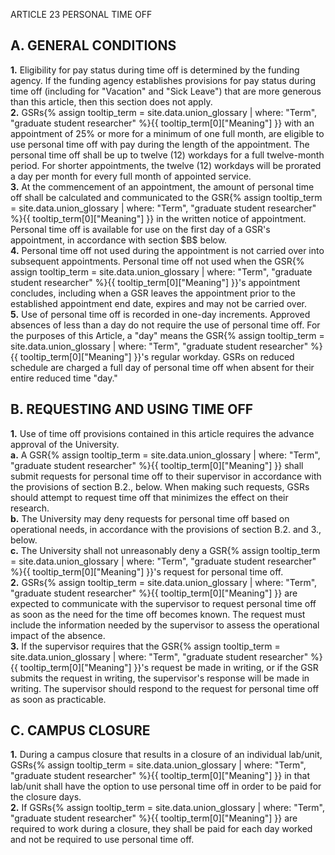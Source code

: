 ARTICLE 23
PERSONAL TIME OFF

## A. GENERAL CONDITIONS 

<div class="lvl2"><b>1.</b> Eligibility for pay status during time off is determined by the funding agency. If the funding agency establishes provisions for pay status during time off (including for "Vacation" and "Sick Leave") that are more generous than this article, then this section does not apply.</div>
<div class="lvl2"><b>2.</b> <span class="tooltip">GSRs<span class="tooltip-text">{% assign tooltip_term = site.data.union_glossary | where: "Term", "graduate student researcher" %}{{ tooltip_term[0]["Meaning"] }}</span></span> with an appointment of 25% or more for a minimum of one full month, are eligible to use personal time off with pay during the length of the appointment. The personal time off shall be up to twelve (12) workdays for a full twelve-month period. For shorter appointments, the twelve (12) workdays will be prorated a day per month for every full month of appointed service.</div>
<div class="lvl2"><b>3.</b> At the commencement of an appointment, the amount of personal time off shall be calculated and communicated to the <span class="tooltip">GSR<span class="tooltip-text">{% assign tooltip_term = site.data.union_glossary | where: "Term", "graduate student researcher" %}{{ tooltip_term[0]["Meaning"] }}</span></span> in the written notice of appointment. Personal time off is available for use on the first day of a GSR's appointment, in accordance with section $B$ below.</div>
<div class="lvl2"><b>4.</b> Personal time off not used during the appointment is not carried over into subsequent appointments. Personal time off not used when the <span class="tooltip">GSR<span class="tooltip-text">{% assign tooltip_term = site.data.union_glossary | where: "Term", "graduate student researcher" %}{{ tooltip_term[0]["Meaning"] }}</span></span>'s appointment concludes, including when a GSR leaves the appointment prior to the established appointment end date, expires and may not be carried over.</div>
<div class="lvl2"><b>5.</b> Use of personal time off is recorded in one-day increments. Approved absences of less than a day do not require the use of personal time off. For the purposes of this Article, a "day" means the <span class="tooltip">GSR<span class="tooltip-text">{% assign tooltip_term = site.data.union_glossary | where: "Term", "graduate student researcher" %}{{ tooltip_term[0]["Meaning"] }}</span></span>'s regular workday. GSRs on reduced schedule are charged a full day of personal time off when absent for their entire reduced time "day."</div>

## B. REQUESTING AND USING TIME OFF

<div class="lvl2"><b>1.</b> Use of time off provisions contained in this article requires the advance approval of the University.</div>
<div class="lvl3"><b>a.</b> A <span class="tooltip">GSR<span class="tooltip-text">{% assign tooltip_term = site.data.union_glossary | where: "Term", "graduate student researcher" %}{{ tooltip_term[0]["Meaning"] }}</span></span> shall submit requests for personal time off to their supervisor in accordance with the provisions of section B.2., below. When making such requests, GSRs should attempt to request time off that minimizes the effect on their research.</div>
<div class="lvl3"><b>b.</b> The University may deny requests for personal time off based on operational needs, in accordance with the provisions of section B.2. and 3., below.</div>
<div class="lvl3"><b>c.</b> The University shall not unreasonably deny a <span class="tooltip">GSR<span class="tooltip-text">{% assign tooltip_term = site.data.union_glossary | where: "Term", "graduate student researcher" %}{{ tooltip_term[0]["Meaning"] }}</span></span>'s request for personal time off.</div>
<div class="lvl2"><b>2.</b> <span class="tooltip">GSRs<span class="tooltip-text">{% assign tooltip_term = site.data.union_glossary | where: "Term", "graduate student researcher" %}{{ tooltip_term[0]["Meaning"] }}</span></span> are expected to communicate with the supervisor to request personal time off as soon as the need for the time off becomes known. The request must include the information needed by the supervisor to assess the operational impact of the absence.</div>
<div class="lvl2"><b>3.</b> If the supervisor requires that the <span class="tooltip">GSR<span class="tooltip-text">{% assign tooltip_term = site.data.union_glossary | where: "Term", "graduate student researcher" %}{{ tooltip_term[0]["Meaning"] }}</span></span>'s request be made in writing, or if the GSR submits the request in writing, the supervisor's response will be made in writing. The supervisor should respond to the request for personal time off as soon as practicable.</div>

## C. CAMPUS CLOSURE

<div class="lvl2"><b>1.</b> During a campus closure that results in a closure of an individual lab/unit, <span class="tooltip">GSRs<span class="tooltip-text">{% assign tooltip_term = site.data.union_glossary | where: "Term", "graduate student researcher" %}{{ tooltip_term[0]["Meaning"] }}</span></span> in that lab/unit shall have the option to use personal time off in order to be paid for the closure days.</div>
<div class="lvl2"><b>2.</b> If <span class="tooltip">GSRs<span class="tooltip-text">{% assign tooltip_term = site.data.union_glossary | where: "Term", "graduate student researcher" %}{{ tooltip_term[0]["Meaning"] }}</span></span> are required to work during a closure, they shall be paid for each day worked and not be required to use personal time off.</div>
